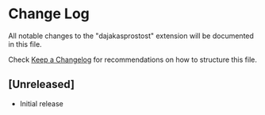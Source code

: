 # Change Log

All notable changes to the "dajakasprostost" extension will be documented in this file.

Check [Keep a Changelog](http://keepachangelog.com/) for recommendations on how to structure this file.

## [Unreleased]

- Initial release